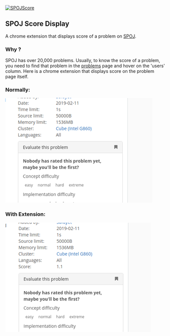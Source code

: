 [![SPOJScore](https://img.shields.io/badge/Add-SPOJScore-green)](https://chrome.google.com/webstore/detail/spoj-problems-score/pbcdiclhehecklkpbhmndllmkiojhiif)

## SPOJ Score Display

A chrome extension that displays score of a problem on [SPOJ](https://www.spoj.com).

### Why ?

SPOJ has over 20,000 problems. Usually, to know the score of a problem, you need to find that problem in the [problems](https://www.spoj.com/problems/classical/) page and hover on the 'users' column. Here is a chrome extension that displays score on the problem page itself.

### Normally: 

![Normal](./src/img/normal.png)

### With Extension:

![Score](./src/img/ext.png)
